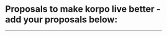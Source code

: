 # Proposals to make korpo live better - add your proposals below:
-----------------------------------------------------------------
